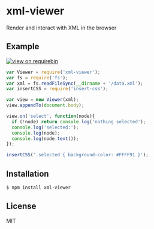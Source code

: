 
# xml-viewer

  Render and interact with XML in the browser

## Example

  [![view on requirebin](http://requirebin.com/badge.png)](http://requirebin.com/?gist=cb9980fb535c762b1cc1)

```js
var Viewer = require('xml-viewer');
var fs = require('fs');
var xml = fs.readFileSync(__dirname + '/data.xml');
var insertCSS = require('insert-css');

var view = new Viewer(xml);
view.appendTo(document.body);

view.on('select', function(node){
  if (!node) return console.log('nothing selected');
  console.log('selected:');
  console.log(node);
  console.log(node.text());
});

insertCSS('.selected { background-color: #FFFF91 }');

```

## Installation

```bash
$ npm install xml-viewer
```

## License

  MIT


